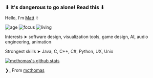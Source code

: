 ### ⬇︎ It's dangerous to go alone! Read this ⬇︎


Hello, I'm [Matt](https://mcthomas.github.io) ✌︎

![age](https://img.shields.io/badge/age-22-red)
![focus](https://img.shields.io/badge/focus-software_dev-brightgreen)
![living](https://img.shields.io/badge/living-Madison-blue)

Interests ➤ software design, visualization tools, game design, AI, audio engineering, animation

Strongest skills ➤ Java, C, C++, C#, Python, UX, Unix 

[![mcthomas's github stats](https://imwnk-github-stats.vercel.app/api?username=mcthomas&show_icons=true&title_color=fff&icon_color=ff00ff&text_color=9f9f9f&bg_color=151515)](https://github.com/mcthomas)


❯_ From [mcthomas](https://github.com/mcthomas)
